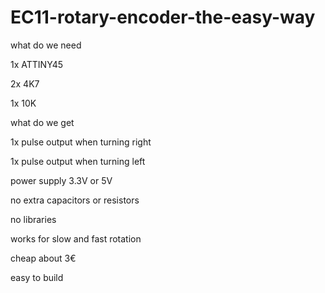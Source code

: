 # EC11-rotary-encoder-the-easy-way

what do we need

1x	ATTINY45

2x	4K7

1x	10K


what do we get

1x pulse output when turning right

1x pulse output when turning left

power supply 3.3V or 5V

no extra capacitors or resistors

no libraries

works for slow and fast rotation

cheap about 3€

easy to build

